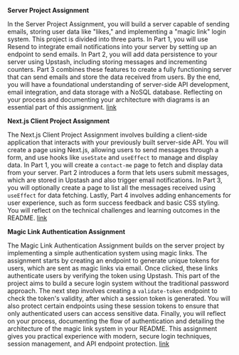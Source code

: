 **Server Project Assignment**

In the Server Project Assignment, you will build a server capable of sending emails, storing user data like "likes," and implementing a "magic link" login system. This project is divided into three parts. In Part 1, you will use Resend to integrate email notifications into your server by setting up an endpoint to send emails. In Part 2, you will add data persistence to your server using Upstash, including storing messages and incrementing counters. Part 3 combines these features to create a fully functioning server that can send emails and store the data received from users. By the end, you will have a foundational understanding of server-side API development, email integration, and data storage with a NoSQL database. Reflecting on your process and documenting your architecture with diagrams is an essential part of this assignment. [ link ](week-6/assignment-1.md)


**Next.js Client Project Assignment**

The Next.js Client Project Assignment involves building a client-side application that interacts with your previously built server-side API. You will create a page using Next.js, allowing users to send messages through a form, and use hooks like `useState` and `useEffect` to manage and display data. In Part 1, you will create a `contact-me` page to fetch and display data from your server. Part 2 introduces a form that lets users submit messages, which are stored in Upstash and also trigger email notifications. In Part 3, you will optionally create a page to list all the messages received using `useEffect` for data fetching. Lastly, Part 4 involves adding enhancements for user experience, such as form success feedback and basic CSS styling. You will reflect on the technical challenges and learning outcomes in the README. [ link ](week-6/assignment-2.md)

**Magic Link Authentication Assignment**

The Magic Link Authentication Assignment builds on the server project by implementing a simple authentication system using magic links. The assignment starts by creating an endpoint to generate unique tokens for users, which are sent as magic links via email. Once clicked, these links authenticate users by verifying the token using Upstash. This part of the project aims to build a secure login system without the traditional password approach. The next step involves creating a `validate-token` endpoint to check the token's validity, after which a session token is generated. You will also protect certain endpoints using these session tokens to ensure that only authenticated users can access sensitive data. Finally, you will reflect on your process, documenting the flow of authentication and detailing the architecture of the magic link system in your README. This assignment gives you practical experience with modern, secure login techniques, session management, and API endpoint protection. [ link ](week-6/assignment-3.md)
